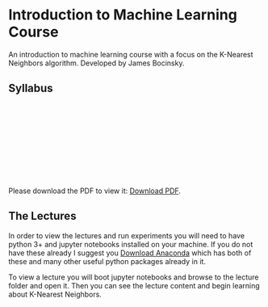 # Introduction to Machine Learning Course
An introduction to machine learning course with a focus on the K-Nearest Neighbors algorithm. Developed by James Bocinsky.

## Syllabus
<object data="https://github.com/jbocinsky/MachineLearningCourse/blob/master/2018_ML_Syllabus.pdf" type="application/pdf" width="700px" height="700px">
    <embed src="https://github.com/jbocinsky/MachineLearningCourse/blob/master/2018_ML_Syllabus.pdf">
        <p>Please download the PDF to view it: <a href="https://github.com/jbocinsky/MachineLearningCourse/blob/master/2018_ML_Syllabus.pdf">Download PDF</a>.</p>
    </embed>
</object>

## The Lectures
In order to view the lectures and run experiments you will need to have python 3+ and jupyter notebooks installed on your machine. If you do not have these already I suggest you [Download Anaconda](https://conda.io/docs/user-guide/install/download.html) which has both of these and many other useful python packages already in it.

To view a lecture you will boot jupyter notebooks and browse to the lecture folder and open it. Then you can see the lecture content and begin learning about K-Nearest Neighbors.
